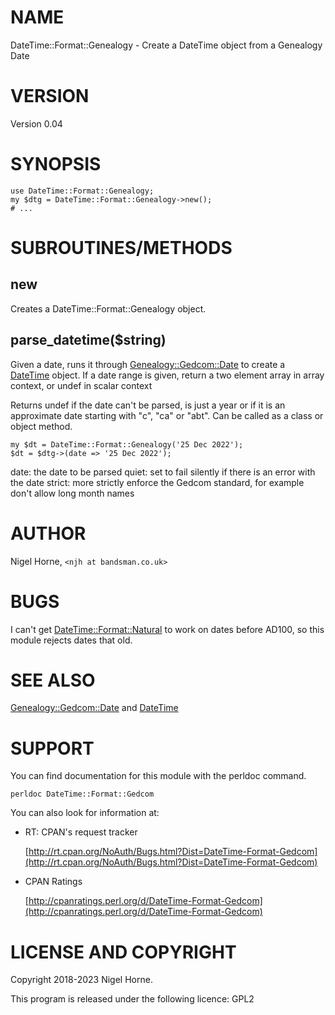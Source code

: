 # NAME

DateTime::Format::Genealogy - Create a DateTime object from a Genealogy Date

# VERSION

Version 0.04

# SYNOPSIS

    use DateTime::Format::Genealogy;
    my $dtg = DateTime::Format::Genealogy->new();
    # ...

# SUBROUTINES/METHODS

## new

Creates a DateTime::Format::Genealogy object.

## parse\_datetime($string)

Given a date,
runs it through [Genealogy::Gedcom::Date](https://metacpan.org/pod/Genealogy%3A%3AGedcom%3A%3ADate) to create a [DateTime](https://metacpan.org/pod/DateTime) object.
If a date range is given, return a two element array in array context, or undef in scalar context

Returns undef if the date can't be parsed, is just a year or if it is an approximate date starting with "c", "ca" or "abt".
Can be called as a class or object method.

    my $dt = DateTime::Format::Genealogy('25 Dec 2022');
    $dt = $dtg->(date => '25 Dec 2022');

date: the date to be parsed
quiet: set to fail silently if there is an error with the date
strict: more strictly enforce the Gedcom standard, for example don't allow long month names

# AUTHOR

Nigel Horne, `<njh at bandsman.co.uk>`

# BUGS

I can't get [DateTime::Format::Natural](https://metacpan.org/pod/DateTime%3A%3AFormat%3A%3ANatural) to work on dates before AD100,
so this module rejects dates that old.

# SEE ALSO

[Genealogy::Gedcom::Date](https://metacpan.org/pod/Genealogy%3A%3AGedcom%3A%3ADate) and
[DateTime](https://metacpan.org/pod/DateTime)

# SUPPORT

You can find documentation for this module with the perldoc command.

    perldoc DateTime::Format::Gedcom

You can also look for information at:

- RT: CPAN's request tracker

    [http://rt.cpan.org/NoAuth/Bugs.html?Dist=DateTime-Format-Gedcom](http://rt.cpan.org/NoAuth/Bugs.html?Dist=DateTime-Format-Gedcom)

- CPAN Ratings

    [http://cpanratings.perl.org/d/DateTime-Format-Gedcom](http://cpanratings.perl.org/d/DateTime-Format-Gedcom)

# LICENSE AND COPYRIGHT

Copyright 2018-2023 Nigel Horne.

This program is released under the following licence: GPL2
